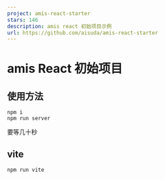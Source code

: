 ```yaml
---
project: amis-react-starter
stars: 146
description: amis react 初始项目示例
url: https://github.com/aisuda/amis-react-starter
---
```


amis React 初始项目
===============

使用方法
----

```
npm i
npm run server
```

要等几十秒

vite
----

```
npm run vite
```
